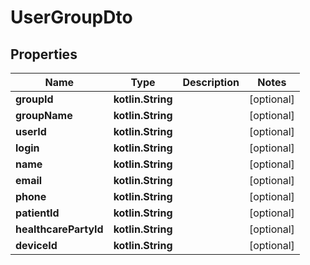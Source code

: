 
# UserGroupDto

## Properties
Name | Type | Description | Notes
------------ | ------------- | ------------- | -------------
**groupId** | **kotlin.String** |  |  [optional]
**groupName** | **kotlin.String** |  |  [optional]
**userId** | **kotlin.String** |  |  [optional]
**login** | **kotlin.String** |  |  [optional]
**name** | **kotlin.String** |  |  [optional]
**email** | **kotlin.String** |  |  [optional]
**phone** | **kotlin.String** |  |  [optional]
**patientId** | **kotlin.String** |  |  [optional]
**healthcarePartyId** | **kotlin.String** |  |  [optional]
**deviceId** | **kotlin.String** |  |  [optional]



